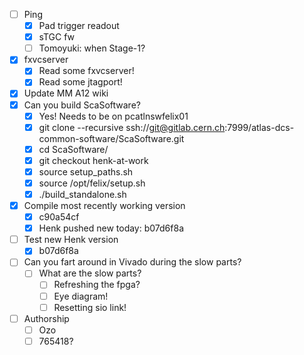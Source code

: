 - [ ] Ping
  - [x] Pad trigger readout
  - [x] sTGC fw
  - [ ] Tomoyuki: when Stage-1?
- [x] fxvcserver
  - [x] Read some fxvcserver!
  - [x] Read some jtagport!
- [x] Update MM A12 wiki
- [x] Can you build ScaSoftware?
  - [x] Yes! Needs to be on pcatlnswfelix01
  - [x] git clone --recursive ssh://git@gitlab.cern.ch:7999/atlas-dcs-common-software/ScaSoftware.git
  - [x] cd ScaSoftware/
  - [x] git checkout henk-at-work
  - [x] source setup_paths.sh
  - [x] source /opt/felix/setup.sh
  - [x] ./build_standalone.sh
- [x] Compile most recently working version
  - [x] c90a54cf
  - [x] Henk pushed new today: b07d6f8a
- [ ] Test new Henk version
  - [x] b07d6f8a
- [ ] Can you fart around in Vivado during the slow parts?
  - [ ] What are the slow parts?
    - [ ] Refreshing the fpga?
    - [ ] Eye diagram!
    - [ ] Resetting sio link!
- [ ] Authorship
  - [ ] Ozo
  - [ ] 765418?
